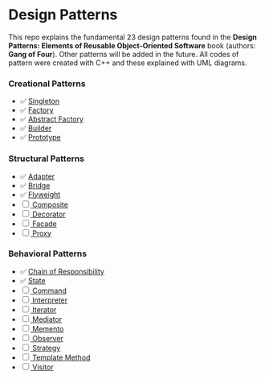 # Design Patterns
This repo explains the fundamental 23 design patterns found in the **Design Patterns: Elements of Reusable Object-Oriented Software** book (authors: **Gang of Four**). Other patterns will be added in the future.
All codes of pattern were created with C++ and these explained with UML diagrams.


<b><h3>Creational Patterns</h3></b>

* :white_check_mark: <a href="https://github.com/fbasatemur/design_patterns/blob/main/creational/singleton.md"> Singleton </a><br>
* :white_check_mark: <a href="https://github.com/fbasatemur/design_patterns/blob/main/creational/factory.md"> Factory </a><br>
* :white_check_mark: <a href="https://github.com/fbasatemur/design_patterns/blob/main/creational/abstract_factory.md"> Abstract Factory </a><br>
* :white_check_mark: <a href="#"> Builder </a><br>
* :white_check_mark: <a href="#"> Prototype </a><br>


<b><h3>Structural Patterns</h3></b>

* :white_check_mark: <a href="#"> Adapter </a><br>
* :white_check_mark: <a href="#"> Bridge </a><br>
* :white_check_mark: <a href="#"> Flyweight </a><br>
* &#9744; <a href="#"> Composite </a><br>
* &#9744; <a href="#"> Decorator </a><br>
* &#9744; <a href="#"> Facade </a><br>
* &#9744; <a href="#"> Proxy </a><br>


<b><h3>Behavioral Patterns</h3></b>

* :white_check_mark: <a href="#"> Chain of Responsibility </a><br>
* :white_check_mark: <a href="#"> State </a><br>
* &#9744; <a href="#"> Command </a><br>
* &#9744; <a href="#"> Interpreter </a><br>
* &#9744; <a href="#"> Iterator </a><br>
* &#9744; <a href="#"> Mediator </a><br>
* &#9744; <a href="#"> Memento </a><br>
* &#9744; <a href="#"> Observer </a><br>
* &#9744; <a href="#"> Strategy </a><br>
* &#9744; <a href="#"> Template Method </a><br>
* &#9744; <a href="#"> Visitor </a><br>


